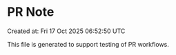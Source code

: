 # PR Note

Created at: Fri 17 Oct 2025 06:52:50 UTC

This file is generated to support testing of PR workflows.
